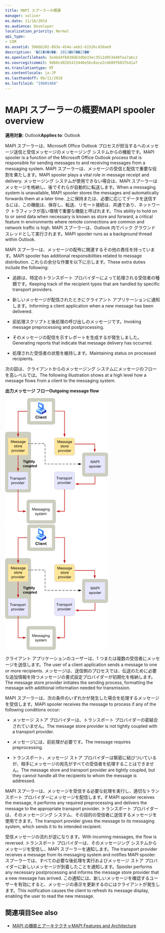 ```yaml
---
title: MAPI スプーラーの概要
manager: soliver
ms.date: 11/16/2014
ms.audience: Developer
localization_priority: Normal
api_type:
- COM
ms.assetid: 5866b202-883e-454e-aeb1-61526c43dae9
description: '�ŏI�X�V��: 2011�N7��23��'
ms.openlocfilehash: 5e4bd4f6038db3dbb33ec3511d953448fea7a6c2
ms.sourcegitcommit: 9d60cd82b5413446e5bc8ace2cd689f683fb41a7
ms.translationtype: MT
ms.contentlocale: ja-JP
ms.lasthandoff: 06/11/2018
ms.locfileid: "19801468"
---
```

# <a name="mapi-spooler-overview"></a><span data-ttu-id="fd278-103">MAPI スプーラーの概要</span><span class="sxs-lookup"><span data-stu-id="fd278-103">MAPI spooler overview</span></span>
  
<span data-ttu-id="fd278-104">**適用対象**: Outlook</span><span class="sxs-lookup"><span data-stu-id="fd278-104">**Applies to**: Outlook</span></span> 
  
<span data-ttu-id="fd278-105">MAPI スプーラーは、Microsoft Office Outlook プロセスが担当するへのメッセージ送信と受信メッセージのメッセージング システムからの機能です。</span><span class="sxs-lookup"><span data-stu-id="fd278-105">MAPI spooler is a function of the Microsoft Office Outlook process that is responsible for sending messages to and receiving messages from a messaging system.</span></span> <span data-ttu-id="fd278-106">MAPI スプーラーは、メッセージの受信と配信で重要な役割を果たします。</span><span class="sxs-lookup"><span data-stu-id="fd278-106">MAPI spooler plays a vital role in message receipt and delivery.</span></span> <span data-ttu-id="fd278-107">メッセージング システムが使用できない場合は、MAPI スプーラーはメッセージを格納し、後でそれらが自動的に転送します。</span><span class="sxs-lookup"><span data-stu-id="fd278-107">When a messaging system is unavailable, MAPI spooler stores the messages and automatically forwards them at a later time.</span></span> <span data-ttu-id="fd278-108">上に保持または、必要に応じてデータを送信するには、この機能は、保存し、転送、リモート接続は、共通であり、ネットワーク トラフィックが高い環境で重要な機能と呼ばれます。</span><span class="sxs-lookup"><span data-stu-id="fd278-108">This ability to hold on to or send data when necessary is known as store and forward, a critical feature in environments where remote connections are common and network traffic is high.</span></span> <span data-ttu-id="fd278-109">MAPI スプーラーは、Outlook 内でバック グラウンド スレッドとして実行されます。</span><span class="sxs-lookup"><span data-stu-id="fd278-109">MAPI spooler runs as a background thread within Outlook.</span></span>
  
<span data-ttu-id="fd278-110">MAPI スプーラーは、メッセージの配布に関連するその他の責任を持っています。</span><span class="sxs-lookup"><span data-stu-id="fd278-110">MAPI spooler has additional responsibilities related to message distribution.</span></span> <span data-ttu-id="fd278-111">これらの余分な作業を以下に示します。</span><span class="sxs-lookup"><span data-stu-id="fd278-111">These extra duties include the following:</span></span>
  
- <span data-ttu-id="fd278-112">追跡は、特定のトランスポート プロバイダーによって処理される受信者の種類です。</span><span class="sxs-lookup"><span data-stu-id="fd278-112">Keeping track of the recipient types that are handled by specific transport providers.</span></span>
    
- <span data-ttu-id="fd278-113">新しいメッセージが配信されたときにクライアント アプリケーションに通知します。</span><span class="sxs-lookup"><span data-stu-id="fd278-113">Informing a client application when a new message has been delivered.</span></span>
    
- <span data-ttu-id="fd278-114">前処理スクリプトと後処理の呼び出しのメッセージです。</span><span class="sxs-lookup"><span data-stu-id="fd278-114">Invoking message preprocessing and postprocessing.</span></span>
    
- <span data-ttu-id="fd278-115">そのメッセージの配信を示すレポートを生成するが発生しました。</span><span class="sxs-lookup"><span data-stu-id="fd278-115">Generating reports that indicate that message delivery has occurred.</span></span>
    
- <span data-ttu-id="fd278-116">処理された受信者の状態を維持します。</span><span class="sxs-lookup"><span data-stu-id="fd278-116">Maintaining status on processed recipients.</span></span>
    
<span data-ttu-id="fd278-117">次の図は、クライアントからのメッセージング システムにメッセージのフローを高レベルでは。</span><span class="sxs-lookup"><span data-stu-id="fd278-117">The following illustration shows at a high level how a message flows from a client to the messaging system.</span></span>
  
<span data-ttu-id="fd278-118">**出力メッセージ フロー**</span><span class="sxs-lookup"><span data-stu-id="fd278-118">**Outgoing message flow**</span></span>
  
<span data-ttu-id="fd278-119">![メッセージ フローの送信](media/amapi_46.gif "メッセージ フローの送信")</span><span class="sxs-lookup"><span data-stu-id="fd278-119">![Outgoing message flow](media/amapi_46.gif "Outgoing message flow")</span></span>
  
<span data-ttu-id="fd278-120">クライアント アプリケーションのユーザーは、1 つまたは複数の受信者にメッセージを送信します。</span><span class="sxs-lookup"><span data-stu-id="fd278-120">The user of a client application sends a message to one or more recipients.</span></span> <span data-ttu-id="fd278-121">メッセージは、送信側のプロセスでは、伝送のために必要な追加情報を持つメッセージの書式設定プロバイダーが初期化を格納します。</span><span class="sxs-lookup"><span data-stu-id="fd278-121">The message store provider initiates the sending process, formatting the message with additional information needed for transmission.</span></span>
  
<span data-ttu-id="fd278-122">MAPI スプーラーは、次の条件のいずれかが発生した場合を処理するメッセージを受信します。</span><span class="sxs-lookup"><span data-stu-id="fd278-122">MAPI spooler receives the message to process if any of the following conditions occur:</span></span>
  
- <span data-ttu-id="fd278-123">メッセージ ストア プロバイダーは、トランスポート プロバイダーの密結合されていません。</span><span class="sxs-lookup"><span data-stu-id="fd278-123">The message store provider is not tightly coupled with a transport provider.</span></span>
    
- <span data-ttu-id="fd278-124">メッセージには、前処理が必要です。</span><span class="sxs-lookup"><span data-stu-id="fd278-124">The message requires preprocessing.</span></span>
    
- <span data-ttu-id="fd278-125">トランスポート、メッセージ ストア プロバイダーは緊密に結びついているが、相手にメッセージの宛先がすべての受信者を処理することはできません。</span><span class="sxs-lookup"><span data-stu-id="fd278-125">The message store and transport provider are tightly coupled, but they cannot handle all the recipients to whom the message is addressed.</span></span>
    
<span data-ttu-id="fd278-126">MAPI スプーラーは、メッセージを受信する必要な処理を実行し、適切なトランスポート プロバイダーにメッセージを配信します。</span><span class="sxs-lookup"><span data-stu-id="fd278-126">If MAPI spooler receives the message, it performs any required preprocessing and delivers the message to the appropriate transport provider.</span></span> <span data-ttu-id="fd278-127">トランスポート プロバイダーは、そのメッセージング システム、その目的の受信者に送信するメッセージを使用できます。</span><span class="sxs-lookup"><span data-stu-id="fd278-127">The transport provider gives the message to its messaging system, which sends it to its intended recipient.</span></span>
  
<span data-ttu-id="fd278-128">受信メッセージの流れが逆になります。</span><span class="sxs-lookup"><span data-stu-id="fd278-128">With incoming messages, the flow is reversed.</span></span> <span data-ttu-id="fd278-129">トランスポート プロバイダーは、そのメッセージング システムからメッセージを受信し、MAPI スプーラーを通知します。</span><span class="sxs-lookup"><span data-stu-id="fd278-129">The transport provider receives a message from its messaging system and notifies MAPI spooler.</span></span> <span data-ttu-id="fd278-130">スプーラーでは、すべての必要な後処理を実行およびメッセージ ストア プロバイダーに新しいメッセージが到着したことを通知します。</span><span class="sxs-lookup"><span data-stu-id="fd278-130">Spooler performs any necessary postprocessing and informs the message store provider that a new message has arrived.</span></span> <span data-ttu-id="fd278-131">この通知には、新しいメッセージを確認するユーザーを有効にすると、メッセージの表示を更新するのにはクライアントが発生します。</span><span class="sxs-lookup"><span data-stu-id="fd278-131">This notification causes the client to refresh its message display, enabling the user to read the new message.</span></span>
  
## <a name="see-also"></a><span data-ttu-id="fd278-132">関連項目</span><span class="sxs-lookup"><span data-stu-id="fd278-132">See also</span></span>

- [<span data-ttu-id="fd278-133">MAPI の機能とアーキテクチャ</span><span class="sxs-lookup"><span data-stu-id="fd278-133">MAPI Features and Architecture</span></span>](mapi-features-and-architecture.md)

